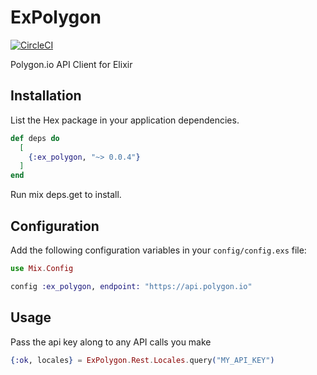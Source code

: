 # ExPolygon
[![CircleCI](https://circleci.com/gh/fremantle-capital/ex_polygon.svg?style=svg)](https://circleci.com/gh/fremantle-capital/ex_polygon)

Polygon.io API Client for Elixir

## Installation

List the Hex package in your application dependencies.

```elixir
def deps do
  [
    {:ex_polygon, "~> 0.0.4"}
  ]
end
```

Run mix deps.get to install.

## Configuration

Add the following configuration variables in your `config/config.exs` file:

```elixir
use Mix.Config

config :ex_polygon, endpoint: "https://api.polygon.io"
```

## Usage

Pass the api key along to any API calls you make

```elixir
{:ok, locales} = ExPolygon.Rest.Locales.query("MY_API_KEY")
```
